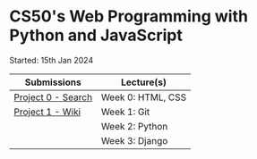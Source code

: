 # CS50's Web Programming with Python and JavaScript

Started: 15th Jan 2024

| Submissions                             | Lecture(s)        |
|-----------------------------------------|-------------------|
| [Project 0 - Search](./Project0_search) | Week 0: HTML, CSS |
| [Project 1 - Wiki](./Project1_wiki)     | Week 1: Git       |
|                                         | Week 2: Python    |
|                                         | Week 3: Django    |
